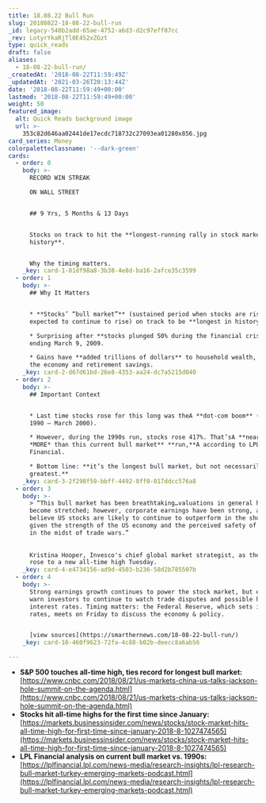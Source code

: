 ```yaml
---
title: 18.08.22 Bull Run
slug: 20180822-18-08-22-bull-run
_id: legacy-540b2add-65ae-4752-a6d3-d2c97eff07cc
_rev: LotyrYkaRjTl0E452xZGzt
type: quick_reads
draft: false
aliases:
  - 18-08-22-bull-run/
_createdAt: '2018-08-22T11:59:49Z'
_updatedAt: '2021-03-26T20:13:44Z'
date: '2018-08-22T11:59:49+00:00'
lastmod: '2018-08-22T11:59:49+00:00'
weight: 50
featured_image:
  alt: Quick Reads background image
  url: >-
    353c82d646aa02441de17ecdc718732c27093ea01280x856.jpg
card_series: Money
colorpaletteclassname: '--dark-green'
cards:
  - order: 0
    body: >-
      RECORD WIN STREAK  

      ON WALL STREET 


      ## 9 Yrs, 5 Months & 13 Days


      Stocks on track to hit the **longest-running rally in stock market
      history**.


      Why the timing matters.
    _key: card-1-81df98a8-3b38-4e8d-ba16-2afce35c3599
  - order: 1
    body: >-
      ## Why It Matters


      * **Stocks’ “bull market”** (sustained period when stocks are rising &
      expected to continue to rise) on track to be **longest in history**.

      * Surprising after **stocks plunged 50% during the financial crisis**
      ending March 9, 2009.

      * Gains have **added trillions of dollars** to household wealth, boosting
      the economy and retirement savings.
    _key: card-2-d67d61bd-26e8-4353-aa24-dc7a5215d040
  - order: 2
    body: >-
      ## Important Context


      * Last time stocks rose for this long was theA **dot-com boom** (October
      1990 – March 2000).

      * However, during the 1990s run, stocks rose 417%. That’sA **nearly 25%
      *MORE* than this current bull market** **run,**A according to LPL
      Financial.

      * Bottom line: **it’s the longest bull market, but not necessarily the
      greatest.**
    _key: card-3-2f298f59-bbff-4492-8ff0-017ddcc576a8
  - order: 3
    body: >-
      > “This bull market has been breathtaking…valuations in general have
      become stretched; however, corporate earnings have been strong, and I
      believe US stocks are likely to continue to outperform in the shorter term
      given the strength of the US economy and the perceived safety of US stocks
      in the midst of trade wars.”  
        
        
      Kristina Hooper, Invesco's chief global market strategist, as the S&P 500
      rose to a new all-time high Tuesday.
    _key: card-4-e4734156-ad9d-4503-b236-58d2b785507b
  - order: 4
    body: >-
      Strong earnings growth continues to power the stock market, but experts
      warn investors to continue to watch trade disputes and possible higher
      interest rates. Timing matters: the Federal Reserve, which sets interest
      rates, meets on Friday to discuss the economy & policy.


      [view sources](https://smarthernews.com/18-08-22-bull-run/)
    _key: card-10-460f9623-72fa-4c88-b02b-deecc8a6ab56

---
```

* **S&P 500 touches all-time high, ties record for longest bull market:**  
[https://www.cnbc.com/2018/08/21/us-markets-china-us-talks-jackson-hole-summit-on-the-agenda.html](https://www.cnbc.com/2018/08/21/us-markets-china-us-talks-jackson-hole-summit-on-the-agenda.html)
* **Stocks hit all-time highs for the first time since January:**  
[https://markets.businessinsider.com/news/stocks/stock-market-hits-all-time-high-for-first-time-since-january-2018-8-1027474565](https://markets.businessinsider.com/news/stocks/stock-market-hits-all-time-high-for-first-time-since-january-2018-8-1027474565)
* **LPL Financial analysis on current bull market vs. 1990s:**  
[https://lplfinancial.lpl.com/news-media/research-insights/lpl-research-bull-market-turkey-emerging-markets-podcast.html](https://lplfinancial.lpl.com/news-media/research-insights/lpl-research-bull-market-turkey-emerging-markets-podcast.html)